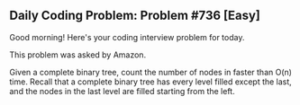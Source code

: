 ## Daily Coding Problem: Problem #736 [Easy]

Good morning! Here's your coding interview problem for today.

This problem was asked by Amazon.

Given a complete binary tree, count the number of nodes in faster than O(n) time. Recall that a complete binary tree has every level filled except the last, and the nodes in the last level are filled starting from the left.
